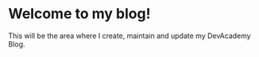 # Welcome to my blog!

This will be the area where I create, maintain and update my DevAcademy Blog.
